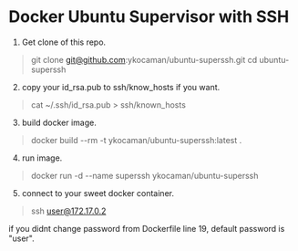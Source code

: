 Docker Ubuntu Supervisor with SSH
===================

1) Get clone of this repo.

> git clone git@github.com:ykocaman/ubuntu-superssh.git
> cd ubuntu-superssh

2) copy your id_rsa.pub to ssh/know_hosts if you want.

> cat ~/.ssh/id_rsa.pub > ssh/known_hosts

3) build docker image.

> docker build --rm -t ykocaman/ubuntu-superssh:latest .

4) run image.

> docker run -d --name superssh ykocaman/ubuntu-superssh

5) connect to your sweet docker container.

> ssh user@172.17.0.2

if you didnt change password from Dockerfile line 19, default password is "user".

